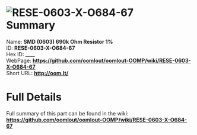 
![RESE-0603-X-O684-67](https://github.com/oomlout/oomlout-OOMP/blob/master/parts/RESE-0603-X-O684-67/RESE-0603-X-O684-67_420.jpg)   
Summary
=================
  
Name: __SMD (0603) 690k Ohm Resistor 1%__    
ID: __RESE-0603-X-O684-67__   
Hex ID: ____   
WebPage: __https://github.com/oomlout/oomlout-OOMP/wiki/RESE-0603-X-O684-67__   
Short URL: __http://oom.lt/__   

Full Details
==========================
Full summary of this part can be found in the wiki:   
__https://github.com/oomlout/oomlout-OOMP/wiki/RESE-0603-X-O684-67__    

